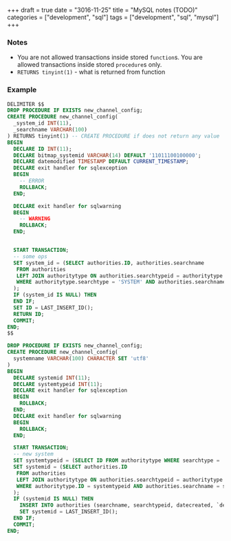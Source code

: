 +++
draft = true
date = "3016-11-25"
title = "MySQL notes (TODO)"
categories = ["development", "sql"]
tags = ["development", "sql", "mysql"]
+++

### Notes

* You are not allowed transactions inside stored `function`s. You are allowed transactions inside stored `procedure`s only.
* `RETURNS tinyint(1)` - what is returned from function

### Example

```sql
DELIMITER $$
DROP PROCEDURE IF EXISTS new_channel_config;
CREATE PROCEDURE new_channel_config(
  _system_id INT(11),
  _searchname VARCHAR(100)
) RETURNS tinyint(1) -- CREATE PROCEDURE if does not return any value
BEGIN
  DECLARE ID INT(11);
  DECLARE bitmap_systemid VARCHAR(14) DEFAULT '11011100100000';
  DECLARE datemodified TIMESTAMP DEFAULT CURRENT_TIMESTAMP;
  DECLARE exit handler for sqlexception
  BEGIN
    -- ERROR
    ROLLBACK;
  END;

  DECLARE exit handler for sqlwarning
  BEGIN
    -- WARNING
    ROLLBACK;
  END;


  START TRANSACTION;
  -- some ops
  SET system_id = (SELECT authorities.ID, authorities.searchname
   FROM authorities
   LEFT JOIN authoritytype ON authorities.searchtypeid = authoritytype.ID
   WHERE authoritytype.searchtype = 'SYSTEM' AND authorities.searchname = systemname
  );
  IF (system_id IS NULL) THEN
  END IF;
  SET ID = LAST_INSERT_ID();
  RETURN ID;
  COMMIT;
END;
$$
```

```sql
DROP PROCEDURE IF EXISTS new_channel_config;
CREATE PROCEDURE new_channel_config(
  systemname VARCHAR(100) CHARACTER SET 'utf8'
)
BEGIN
  DECLARE systemid INT(11);
  DECLARE systemtypeid INT(11);
  DECLARE exit handler for sqlexception
  BEGIN
    ROLLBACK;
  END;
  DECLARE exit handler for sqlwarning
  BEGIN
    ROLLBACK;
  END;

  START TRANSACTION;
  -- new system
  SET systemtypeid = (SELECT ID FROM authoritytype WHERE searchtype = 'SYSTEM');
  SET systemid = (SELECT authorities.ID
   FROM authorities
   LEFT JOIN authoritytype ON authorities.searchtypeid = authoritytype.ID
   WHERE authoritytype.ID = systemtypeid AND authorities.searchname = systemname COLLATE utf8_unicode_ci
  );
  IF (systemid IS NULL) THEN
    INSERT INTO authorities (searchname, searchtypeid, datecreated, `desc`) VALUE (systemname, systemtypeid, CURRENT_DATE(), systemname);
    SET systemid = LAST_INSERT_ID();
  END IF;
  COMMIT;
END;
```